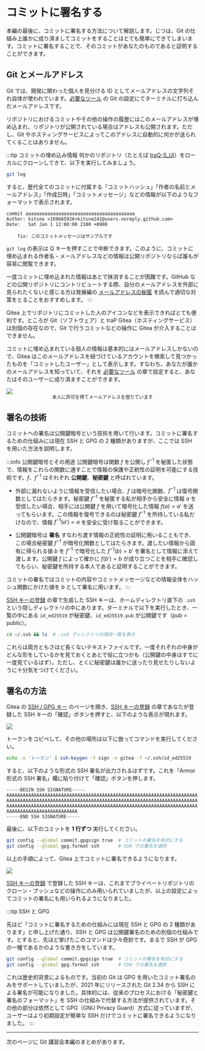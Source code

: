# コミットに署名する

本編の最後に、コミットに署名する方法について解説します。じつは、Git の仕組み上誰かに成り済ましてコミットをすることはとても簡単にできてしまいます。コミットに署名することで、そのコミットがあなたのものであると証明することができます。

## Git とメールアドレス

Git では、開発に関わった個人を見分ける ID としてメールアドレスの文字列それ自体が使われています。[必要なツール](/text/chapter-1/requirements.html#git-の設定) の Git の設定にてターミナルに打ち込んだメールアドレスです。

リポジトリにおけるコミットやその他の操作の履歴にはこのメールアドレスが埋め込まれ、リポジトリが公開されている場合はアドレスも公開されます。ただし、Git やホスティングサービスによってこのアドレスに自動的に何かが送られてくることはありません。

:::tip コミットの埋め込み情報
何かのリポジトリ（たとえば [traQ-S_UI](https://github.com/traPtitech/traQ_S-UI)）をローカルにクローンしてきて、以下を実行してみましょう。

```sh
git log
```

すると、歴代全てのコミットに付属する「コミットハッシュ」「作者の名前とメールアドレス」「作成日時」「コミットメッセージ」などの情報が以下のようなフォーマットで表示されます。

```
commit aaaaaaaaaaaaaaaaaaaaaaaaaaaaaaaaaaaaaaaa
Author: kitsne <169665926+kitsne241@users.noreply.github.com>
Date:   Sat Jan 1 12:00:00 2100 +0900

    fix: このコミットメッセージはサンプルです
```

`git log` の表示は Q キーを押すことで中断できます。このように、コミットに埋め込まれる作者名・メールアドレスなどの情報は公開リポジトリならば誰もが容易に閲覧できます。

一度コミットに埋め込まれた情報はあとで抹消することが困難です。GitHub などの公開リポジトリにコントリビュートする際、自分のメールアドレスを外部に見られたくないと感じる方は発展編の [メールアドレスの秘匿](/text/chapter-3/hide-address.html) を読んで適切な対策をとることをおすすめします。
:::

Gitea 上でリポジトリにコミットした人のアイコンなどを表示できればとても便利です。ところが Git（ソフトウェア）と traP Gitea（ホスティングサービス）は別個の存在なので、Git で行うコミットなどの操作に Gitea が介入することはできません。

コミットに埋め込まれている個人の情報は基本的にはメールアドレスしかないので、Gitea はこのメールアドレスを紐づけているアカウントを検索して見つかったものを「コミットしたユーザー」として表示します。すなわち、あなたが誰かのメールアドレスを知っていて、それを [必要なツール](/text/chapter-1/requirements) の章で設定すると、あなたはそのユーザーに成り済ますことができます。

![](https://md.trap.jp/uploads/upload_c3c585adcf6538d92a3e16eaf23fdd2b.png)
<p style="font-size: 12px; text-align: center; margin: -16px 0 20px 0">本人に許可を得てメールアドレスを借りています</p>

## 署名の技術

コミットへの署名は公開鍵暗号という技術を用いて行います。コミットに署名するための仕組みには現在 SSH と GPG の 2 種類がありますが、ここでは SSH を用いた方法を説明します。

:::info 公開鍵暗号とその用途
公開鍵暗号は関数 $f$ を公開し $f^{-1}$ を秘匿した状態で、情報をこれらの関数に通すことで情報の保護や正統性の証明を可能にする技術です。$f$、$f^{-1}$ はそれぞれ **公開鍵**、**秘密鍵** と呼ばれています。

- 外部に漏れないように情報を受信したい場合、$f$ は暗号化関数、$f^{-1}$ は復号関数としてはたらきます。秘密鍵 $f^{-1}$ を秘匿する私が相手から安全に情報 $a$ を受信したい場合、相手には公開鍵 $f$ を用いて暗号化した情報 $f(a) = a'$ を送ってもらいます。この情報を復号できるのは秘密鍵 $f^{-1}$ を所持している私だけなので、情報 $f^{-1}(a') = a$ を安全に受け取ることができます。

- 公開鍵暗号は **署名** すなわち渡す情報の正統性の証明に用いることもでき、この場合秘密鍵 $f^{-1}$ が暗号化関数としてはたらきます。渡したい情報から固有に得られる値 $b$ を $f^{-1}$ で暗号化した $f^{-1}(b) = b'$ を署名として情報に添えて渡します。公開鍵 $f$ によって確かに $f(b') = b$ が成り立つことを相手に確認してもらい、秘密鍵を所持する本人であると証明することができます。

コミットの署名ではコミットの内容やコミットメッセージなどの情報全体をハッシュ関数にかけた値を $b$ として署名に用います。
:::

[SSH キーの登録](/text/chapter-1/gitea-ssh.html#ssh-%E3%82%AD%E3%83%BC%E3%81%AE%E7%94%9F%E6%88%90) の章で生成した SSH キーは、ホームディレクトリ直下の `.ssh` という隠しディレクトリの中にあります。ターミナルで以下を実行したとき、一覧の中にある `id_ed25519` が秘密鍵、`id_ed25519.pub` が公開鍵です（pub = public）。

```sh
cd ~/.ssh && ls  # .ssh ディレクトリの項目一覧を表示
```

これらは両方ともさほど長くないテキストファイルです。一度それぞれの中身がどんな形をしているかを見ておくとあとで役に立つかも（公開鍵の中身はすでに一度見ているはず）。ただし、とくに秘密鍵は誰かに送ったり見せたりしないように十分気をつけてください。

## 署名の方法

Gitea の [SSH / GPG キー](https://git.trap.jp/user/settings/keys) のページを開き、[SSH キーの登録](/text/chapter-1/gitea-ssh.html#gitea-%E3%81%AB-ssh-%E3%82%AD%E3%83%BC%E3%82%92%E7%99%BB%E9%8C%B2%E3%81%99%E3%82%8B) の章であなたが登録した SSH キーの「確認」ボタンを押すと、以下のような表示が現れます。

![](https://md.trap.jp/uploads/upload_ccd610216cc952b6eb3ec8318b634ead.png)

トークンをコピペして、その他の場所は以下に倣ってコマンドを実行してください。

```sh
echo -n 'トークン' | ssh-keygen -Y sign -n gitea -f ~/.ssh/id_ed25519
```

すると、以下のような形式の SSH 署名が出力されるはずです。これを「Armor 形式の SSH 署名」欄に貼り付けて「確認」ボタンを押します。

```
-----BEGIN SSH SIGNATURE-----
AAAAAAAAAAAAAAAAAAAAAAAAAAAAAAAAAAAAAAAAAAAAAAAAAAAAAAAAAAAAAAAAAAAAAA
AAAAAAAAAAAAAAAAAAAAAAAAAAAAAAAAAAAAAAAAAAAAAAAAAAAAAAAAAAAAAAAAAAAAAA
AAAAAAAAAAAAAAAAAAAAAAAAAAAAAAAAAAAAAAAAAAAAAAAAAAAAAAAAAAAAAAAAAAAAAA
AAAAAAAAAAAAAAAAAAAAAAAAAA
-----END SSH SIGNATURE-----
```

最後に、以下のコミットを **1 行ずつ** 実行してください。

```sh
git config --global commit.gpgsign true  # コミットの署名を有効にする
git config --global gpg.format ssh       # SSH での署名を選択
```


以上の手順によって、Gitea 上でコミットに署名できるようになります。

![](https://md.trap.jp/uploads/upload_14c61e8a0a143350905ad2260ead0d08.png)

[SSH キーの登録](/text/chapter-1/gitea-ssh.html#gitea-%E3%81%AB-ssh-%E3%82%AD%E3%83%BC%E3%82%92%E7%99%BB%E9%8C%B2%E3%81%99%E3%82%8B) で登録した SSH キーは、これまでプライベートリポジトリのクローン・プッシュなどの操作にのみ用いられていましたが、以上の設定によってコミットの署名にも用いられるようになりました。

:::tip SSH と GPG

先ほど「コミットに署名するための仕組みには現在 SSH と GPG の 2 種類があります」と申し上げた通り、SSH と GPG は公開鍵署名のための別個の仕組みです。とすると、先ほど挙げたこのコマンドは少々奇妙です。まるで SSH が GPG の一種であるかのような書き方をしています。

```sh
git config --global commit.gpgsign true  # コミットの署名を有効にする
git config --global gpg.format ssh       # SSH での署名を選択
```

これは歴史的背景によるものです。当初の Git は GPG を用いたコミット署名のみをサポートしていましたが、2021 年にリリースされた Git 2.34 から SSH による署名が可能になりました。具体的には、従来のプロセスにおける「秘密鍵と署名のフォーマット」を SSH の仕組みで代替する方法が提供されています。その他の部分は依然として GPG（GNU Privacy Guard）方式に従っていますが、ユーザーはより初期設定が簡単な SSH だけでコミットに署名できるようになりました。
:::

---

次のページに Git 講習会本編のまとめがあります。